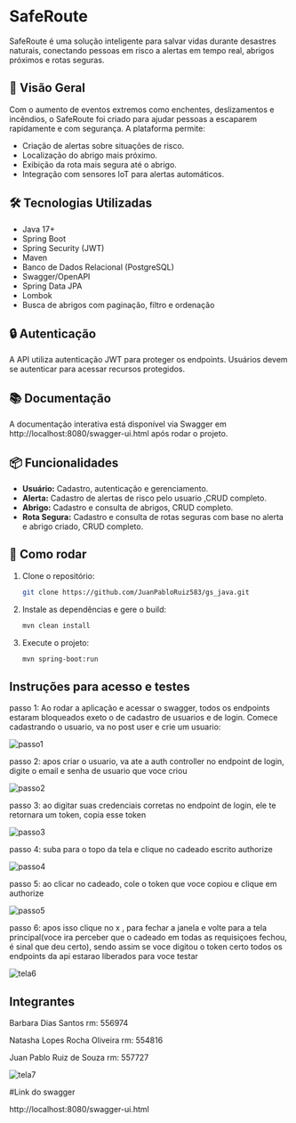 # SafeRoute

SafeRoute é uma solução inteligente para salvar vidas durante desastres naturais, conectando pessoas em risco a alertas em tempo real, abrigos próximos e rotas seguras.

## 🚀 Visão Geral

Com o aumento de eventos extremos como enchentes, deslizamentos e incêndios, o SafeRoute foi criado para ajudar pessoas a escaparem rapidamente e com segurança. A plataforma permite:

- Criação de alertas sobre situações de risco.
- Localização do abrigo mais próximo.
- Exibição da rota mais segura até o abrigo.
- Integração com sensores IoT para alertas automáticos.

## 🛠️ Tecnologias Utilizadas

- Java 17+
- Spring Boot
- Spring Security (JWT)
- Maven
- Banco de Dados Relacional (PostgreSQL)
- Swagger/OpenAPI
- Spring Data JPA
- Lombok
- Busca de abrigos com paginação, filtro e ordenação

## 🔒 Autenticação

A API utiliza autenticação JWT para proteger os endpoints. Usuários devem se autenticar para acessar recursos protegidos.

## 📚 Documentação

A documentação interativa está disponível via Swagger em  http://localhost:8080/swagger-ui.html após rodar o projeto.

## 📦 Funcionalidades

- **Usuário:** Cadastro, autenticação e gerenciamento.
- **Alerta:** Cadastro de alertas de risco pelo usuario ,CRUD completo.
- **Abrigo:** Cadastro e consulta de abrigos, CRUD completo.
- **Rota Segura:** Cadastro e consulta de rotas seguras com base no alerta e abrigo criado, CRUD completo.


## 🏁 Como rodar

1. Clone o repositório:
   ```bash
   git clone https://github.com/JuanPabloRuiz583/gs_java.git

2. Instale as dependências e gere o build:
   ```bash
   mvn clean install

3. Execute o projeto:
   ```bash
   mvn spring-boot:run

## Instruções para acesso e testes

passo 1: Ao rodar a aplicação e acessar o swagger, todos os endpoints estaram bloqueados exeto o de cadastro de usuarios e de login. Comece cadastrando o usuario, va no post user e crie um usuario:

![passo1](https://github.com/user-attachments/assets/64beda73-7d3f-4b51-af10-ab31a938d4e8)

passo 2: apos criar o usuario, va ate a auth controller no endpoint de login, digite o email e senha de usuario que voce criou

![passo2](https://github.com/user-attachments/assets/58080e37-09a9-4d8c-8c8d-4ae62a995c05)

passo 3: ao digitar suas credenciais corretas no endpoint de login, ele te retornara um token, copia esse token

![passo3](https://github.com/user-attachments/assets/6fc8d2a5-083f-4829-8195-2442bd993894)

passo 4: suba para o topo da tela e clique no cadeado escrito authorize

![passo4](https://github.com/user-attachments/assets/db8b50d4-eab6-499b-ade2-b95e1e66ce0c)

passo 5: ao clicar no cadeado, cole o token que voce copiou e clique em authorize

![passo5](https://github.com/user-attachments/assets/85c4e2ca-6ecc-438c-b327-c912738bc10f)

passo 6: apos isso clique no x , para fechar a janela e volte para a tela principal(voce ira perceber que o cadeado em todas as requisiçoes fechou, é sinal que deu certo), sendo assim se voce digitou o token certo todos os endpoints da api estarao liberados para voce testar

![tela6](https://github.com/user-attachments/assets/f5db2781-08fa-439c-8809-90e1a6fd40f2)


## Integrantes

Barbara Dias Santos rm: 556974

Natasha Lopes Rocha Oliveira rm: 554816

Juan Pablo Ruiz de Souza rm: 557727


![tela7](https://github.com/user-attachments/assets/674a2e4e-975e-45f0-9368-59797f70c614)


#Link do swagger

 http://localhost:8080/swagger-ui.html
